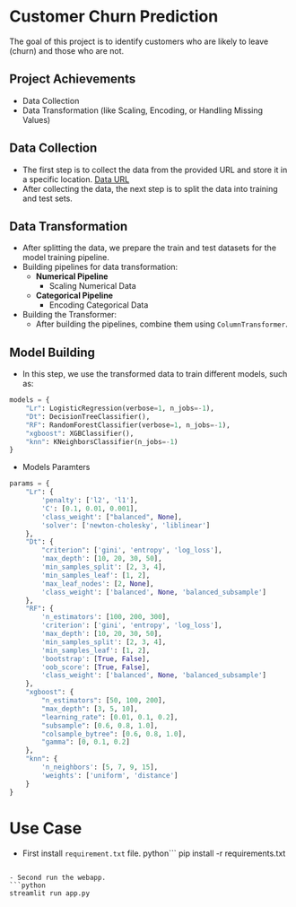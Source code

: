 # Customer Churn Prediction 
The goal of this project is to identify customers who are likely to leave (churn) and those who are not.

## Project Achievements
- Data Collection
- Data Transformation (like Scaling, Encoding, or Handling Missing Values)

## Data Collection
- The first step is to collect the data from the provided URL and store it in a specific location.
  [Data URL](https://raw.githubusercontent.com/IBM/telco-customer-churn-on-icp4d/master/data/Telco-Customer-Churn.csv)
- After collecting the data, the next step is to split the data into training and test sets.

## Data Transformation
- After splitting the data, we prepare the train and test datasets for the model training pipeline.
- Building pipelines for data transformation:
    - **Numerical Pipeline**
        - Scaling Numerical Data
    - **Categorical Pipeline**
        - Encoding Categorical Data
- Building the Transformer:
    - After building the pipelines, combine them using `ColumnTransformer`.

## Model Building
- In this step, we use the transformed data to train different models, such as:
```python
models = {
    "Lr": LogisticRegression(verbose=1, n_jobs=-1),
    "Dt": DecisionTreeClassifier(),
    "RF": RandomForestClassifier(verbose=1, n_jobs=-1),
    "xgboost": XGBClassifier(),  
    "knn": KNeighborsClassifier(n_jobs=-1)  
}
```
- Models Paramters
```python
params = {
    "Lr": {
        'penalty': ['l2', 'l1'],
        'C': [0.1, 0.01, 0.001],
        'class_weight': ["balanced", None],
        'solver': ['newton-cholesky', 'liblinear']
    },
    "Dt": {
        "criterion": ['gini', 'entropy', 'log_loss'],
        'max_depth': [10, 20, 30, 50],
        'min_samples_split': [2, 3, 4],
        'min_samples_leaf': [1, 2],
        'max_leaf_nodes': [2, None],
        'class_weight': ['balanced', None, 'balanced_subsample']
    },
    "RF": {
        'n_estimators': [100, 200, 300],
        'criterion': ['gini', 'entropy', 'log_loss'],
        'max_depth': [10, 20, 30, 50],
        'min_samples_split': [2, 3, 4],
        'min_samples_leaf': [1, 2],
        'bootstrap': [True, False],
        'oob_score': [True, False],
        'class_weight': ['balanced', None, 'balanced_subsample']
    },
    "xgboost": {
        "n_estimators": [50, 100, 200],
        "max_depth": [3, 5, 10],
        "learning_rate": [0.01, 0.1, 0.2],
        "subsample": [0.6, 0.8, 1.0],
        "colsample_bytree": [0.6, 0.8, 1.0],
        "gamma": [0, 0.1, 0.2]
    },
    "knn": {
        'n_neighbors': [5, 7, 9, 15],
        'weights': ['uniform', 'distance']
    }
}
```

# Use Case
- First install `requirement.txt` file.
python```
pip install -r requirements.txt
```

- Second run the webapp.
```python
streamlit run app.py
```
